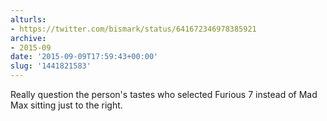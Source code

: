 ```yaml
---
alturls:
- https://twitter.com/bismark/status/641672346978385921
archive:
- 2015-09
date: '2015-09-09T17:59:43+00:00'
slug: '1441821583'
---
```


Really question the person's tastes who selected Furious 7 instead of Mad Max sitting just to the right.

